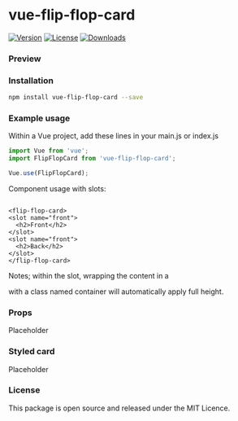 # vue-flip-flop-card

<p>
  <a href="https://www.npmjs.com/package/vue-flip-flop-card"><img src="https://img.shields.io/npm/v/vue-flip-flop-card.svg" alt="Version"></a>
  <a href="https://www.npmjs.com/package/vue-flip-flop-card"><img src="https://img.shields.io/npm/l/vue-flip-flop-card.svg" alt="License"></a>
  <a href="https://www.npmjs.com/package/vue-flip-flop-card"><img src="https://img.shields.io/npm/dt/vue-flip-flop-card.svg" alt="Downloads"></a>
</p>

### Preview

### Installation

```bash
npm install vue-flip-flop-card --save
```

### Example usage

Within a Vue project, add these lines in your main.js or index.js

```js
import Vue from 'vue';
import FlipFlopCard from 'vue-flip-flop-card';

Vue.use(FlipFlopCard);
```

Component usage with slots:

```vue

<flip-flop-card>
<slot name="front">
  <h2>Front</h2>
</slot>
<slot name="front">
  <h2>Back</h2>
</slot>
</flip-flop-card>
```

Notes; within the slot, wrapping the content in a <div> with a class named container will automatically apply full
height.

### Props

Placeholder

### Styled card

Placeholder

### License

This package is open source and released under the MIT Licence.